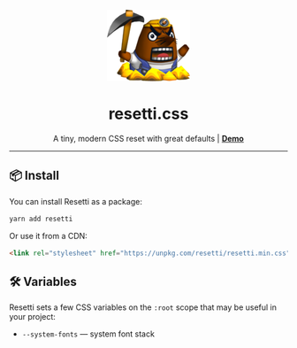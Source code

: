 <p align="center">
  <img src="./resetti.png" alt="Mr. Resetti">
</p>

<h1 align="center">resetti.css</h1>

<p align="center">A tiny, modern CSS reset with great defaults | <b><a href="https://unpkg.com/resetti/demo.html" title="See a demo">Demo</a></b></p>

<hr />

## 📦 Install

You can install Resetti as a package:

```sh
yarn add resetti
```

Or use it from a CDN:

```html
<link rel="stylesheet" href="https://unpkg.com/resetti/resetti.min.css" />
```

## 🛠 Variables

Resetti sets a few CSS variables on the `:root` scope that may be useful in your project:

- `--system-fonts` — system font stack